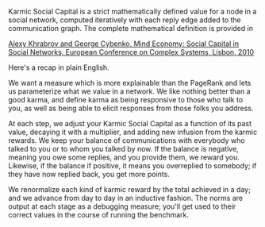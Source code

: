 Karmic Social Capital is a strict mathematically defined value for a node in a social network, computed iteratively with each reply edge added to the communication graph.  The complete mathematical definition is provided in

[Alexy Khrabrov and George Cybenko, Mind Economy: Social Capital in Social Networks, European Conference on Complex Systems, Lisbon, 2010](khrabrov-2010-mind-economy-eccs.pdf)

Here's a recap in plain English.

We want a measure which is more explainable than the PageRank and lets us parameterize what we value in a network.  We like nothing better than a good karma, and define karma as being responsive to those who talk to you, as well as being able to elicit responses from those folks you address.

At each step, we adjust your Karmic Social Capital as a function of its past value, decaying it with a multiplier, and adding new infusion from the karmic rewards.  We keep your balance of communications with everybody who talked to you or to whom you talked by now.  If the balance is negative, meaning you owe some replies, and you provide them, we reward you.  Likewise, if the balance if positive, it means you overreplied to somebody; if they have now replied back, you get more points.

We renormalize each kind of karmic reward by the total achieved in a day; and we advance from day to day in an inductive fashion.  The norms are output at each stage as a debugging measure; you'll get used to their correct values in the course of running the benchmark.